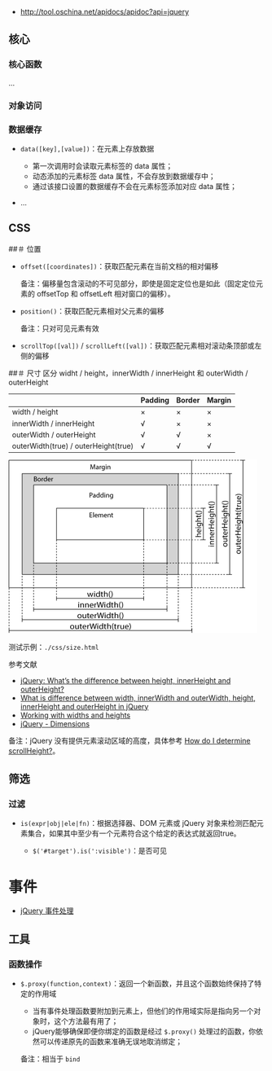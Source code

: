 - http://tool.oschina.net/apidocs/apidoc?api=jquery

## 核心
### 核心函数
...

### 对象访问

### 数据缓存
- `data([key],[value])`：在元素上存放数据

    - 第一次调用时会读取元素标签的 data 属性；
    - 动态添加的元素标签 data 属性，不会存放到数据缓存中；
    - 通过该接口设置的数据缓存不会在元素标签添加对应 data 属性；

- ...

## CSS
##＃ 位置
- `offset([coordinates])`：获取匹配元素在当前文档的相对偏移

    备注：偏移量包含滚动的不可见部分，即使是固定定位也是如此（固定定位元素的 offsetTop 和 offsetLeft 相对窗口的偏移）。

- `position()`：获取匹配元素相对父元素的偏移

    备注：只对可见元素有效

- `scrollTop([val])` / `scrollLeft([val])`：获取匹配元素相对滚动条顶部或左侧的偏移

##＃ 尺寸
区分 widht / height，innerWidth / innerHeight 和 outerWidth / outerHeight

| | Padding | Border | Margin |
| --- | --- | --- | --- |
| width / height | × | × | × |
| innerWidth / innerHeight | √ | × | × |
| outerWidth / outerHeight | √ | √ | × |
| outerWidth(true) / outerHeight(true) | √ | √ | √ |

![jquery-dimention.gif](./.attachement/jquery-dimention.gif)

测试示例：`./css/size.html`

参考文献

- [jQuery: What’s the difference between height, innerHeight and outerHeight?](http://www.texelate.co.uk/blog/post/91-jquery-whats-the-difference-between-height-innerheight-and-outerheight/)
- [What is difference between width, innerWidth and outerWidth, height, innerHeight and outerHeight in jQuery](http://stackoverflow.com/questions/17845027/what-is-difference-between-width-innerwidth-and-outerwidth-height-innerheight)
- [Working with widths and heights](http://www.jquery-tutorial.net/dimensions/working-with-widths-and-heights/)
- [jQuery - Dimensions](http://www.w3schools.com/jquery/jquery_dimensions.asp)

备注：jQuery 没有提供元素滚动区域的高度，具体参考 [How do I determine scrollHeight?](http://stackoverflow.com/questions/7381817/how-do-i-determine-scrollheight)。

## 筛选
### 过滤
- `is(expr|obj|ele|fn)`：根据选择器、DOM 元素或 jQuery 对象来检测匹配元素集合，如果其中至少有一个元素符合这个给定的表达式就返回true。

    - `$('#target').is(':visible')`：是否可见

# 事件
- [jQuery 事件处理](http://javascript.ruanyifeng.com/jquery/basic.html#toc14)

## 工具
### 函数操作
- `$.proxy(function,context)`：返回一个新函数，并且这个函数始终保持了特定的作用域

    - 当有事件处理函数要附加到元素上，但他们的作用域实际是指向另一个对象时，这个方法最有用了；
    - jQuery能够确保即便你绑定的函数是经过 `$.proxy()` 处理过的函数，你依然可以传递原先的函数来准确无误地取消绑定；

    备注：相当于 `bind`
